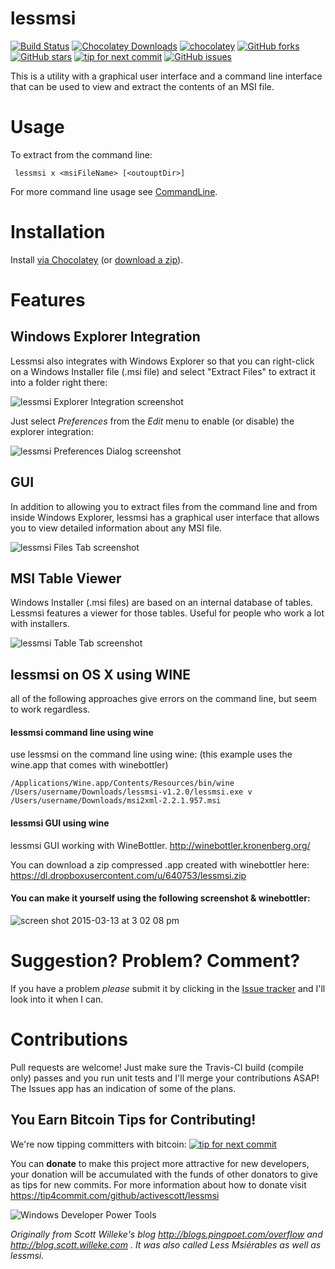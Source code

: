 lessmsi
========
[![Build Status](https://ci.appveyor.com/api/projects/status/github/activescott/lessmsi?branch=master&svg=true)](https://ci.appveyor.com/project/activescott/lessmsi) 
[![Chocolatey Downloads](https://img.shields.io/chocolatey/dt/lessmsi.svg?style=popout)](https://chocolatey.org/packages/lessmsi) 
[![chocolatey](https://img.shields.io/chocolatey/v/lessmsi.svg?maxAge=2592000)](https://chocolatey.org/packages/lessmsi)
[![GitHub forks](https://img.shields.io/github/forks/activescott/lessmsi.svg)](https://github.com/activescott/lessmsi/network)
[![GitHub stars](https://img.shields.io/github/stars/activescott/lessmsi.svg)](https://github.com/activescott/lessmsi/stargazers)
[![tip for next commit](https://tip4commit.com/projects/316.svg)](https://tip4commit.com/projects/316) 
[![GitHub issues](https://img.shields.io/github/issues/activescott/lessmsi.svg)](https://github.com/activescott/lessmsi/issues)

This is a utility with a graphical user interface and a command line interface that can be used to view and extract the contents of an MSI file. 

Usage
========
To extract from the command line:

     lessmsi x <msiFileName> [<outouptDir>]

For more command line usage see [CommandLine](https://github.com/activescott/lessmsi/wiki/Command-Line).

Installation
========
Install [via Chocolatey](https://chocolatey.org/packages/lessmsi) (or [download a zip](https://github.com/activescott/lessmsi/releases/latest)).

Features
==========
Windows Explorer Integration
-----
Lessmsi also integrates with Windows Explorer so that you can right-click on a Windows Installer file (.msi file) and select "Extract Files" to extract it into a folder right there:

![lessmsi Explorer Integration screenshot](https://raw.github.com/activescott/lessmsi/master/misc/screenshot-explorerintegration.png)



Just select _Preferences_ from the _Edit_ menu to enable (or disable) the explorer integration:

![lessmsi Preferences Dialog screenshot](https://raw.github.com/activescott/lessmsi/master/misc/screenshot-preferences.png)


GUI
-----
In addition to allowing you to extract files from the command line and from inside Windows Explorer, lessmsi has a graphical user interface that allows you to view detailed information about any MSI file. 

![lessmsi Files Tab screenshot](https://raw.github.com/activescott/lessmsi/master/misc/screenshot-filestab.png)


MSI Table Viewer
-----
Windows Installer (.msi files) are based on an internal database of tables. Lessmsi features a viewer for those tables. Useful for people who work a lot with installers.

![lessmsi Table Tab screenshot](https://raw.github.com/activescott/lessmsi/master/misc/screenshot-tabletab.png)


lessmsi on OS X using WINE
-----

all of the following approaches give errors on the command line, but seem to work regardless.

#### lessmsi command line using wine
use lessmsi on the command line using wine: (this example uses the wine.app that comes with winebottler)

    /Applications/Wine.app/Contents/Resources/bin/wine /Users/username/Downloads/lessmsi-v1.2.0/lessmsi.exe v /Users/username/Downloads/msi2xml-2.2.1.957.msi 

#### lessmsi GUI using wine

lessmsi GUI working with WineBottler.  http://winebottler.kronenberg.org/

You can download a zip compressed .app created with winebottler here:  https://dl.dropboxusercontent.com/u/640753/lessmsi.zip

#### You can make it yourself using the following screenshot & winebottler:
![screen shot 2015-03-13 at 3 02 08 pm](https://cloud.githubusercontent.com/assets/2439367/6645360/4f9a462e-c992-11e4-8e02-a161096e3699.png)


Suggestion? Problem? Comment?
=====
If you have a problem *please* submit it by clicking in the [Issue tracker](https://github.com/activescott/lessmsi/issues) and I'll look into it when I can.

Contributions
=====
Pull requests are welcome! Just make sure the Travis-CI build (compile only) passes and you run unit tests and I'll merge your contributions ASAP! The Issues app has an indication of some of the plans.

You Earn Bitcoin Tips for Contributing!
-----
We're now tipping committers with bitcoin: [![tip for next commit](http://tip4commit.com/projects/316.svg)](http://tip4commit.com/projects/316)

You can **donate** to make this project more attractive for new developers, your donation will be accumulated with the funds of other donators to give as tips for new commits. For more information about how to donate visit https://tip4commit.com/github/activescott/lessmsi


![Windows Developer Power Tools](http://www.windevpowertools.com/images/wdpt1.gif)


*Originally from Scott Willeke's blog http://blogs.pingpoet.com/overflow and http://blog.scott.willeke.com . It was also called Less Msiérables as well as lessmsi.*
